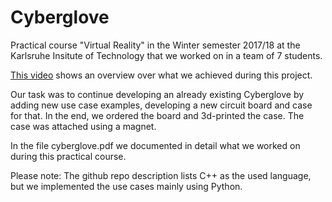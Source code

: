 # Cyberglove

Practical course "Virtual Reality" in the Winter semester 2017/18 at the Karlsruhe Insitute of Technology that we worked on in a team of 7 students.


[This video](https://www.youtube.com/watch?v=ufuSgNBOhbE) shows an overview over what we achieved during this project.

Our task was to continue developing an already existing Cyberglove by adding new use case examples, developing a new circuit board and case for that. In the end, we ordered the 
board and 3d-printed the case. The case was attached using a magnet.

In the file cyberglove.pdf we documented in detail what we worked on during this practical course.

Please note: The github repo description lists C++ as the used language, but we implemented the use cases mainly using Python. 
